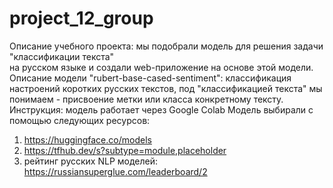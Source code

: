# project_12_group
Описание учебного проекта:
мы подобрали модель для решения задачи "классификации текста"  
на русском языке и создали web-приложение на основе этой модели.
Описание модели "rubert-base-cased-sentiment":
классификация настроений коротких русских текстов,
под "классификацией текста" мы понимаем - присвоение метки или класса конкретному тексту.
Инструкция:
модель работает через Google Colab
Модель выбирали с помощью следующих ресурсов:
1) https://huggingface.co/models  
2) https://tfhub.dev/s?subtype=module,placeholder  
3) рейтинг русских NLP моделей: https://russiansuperglue.com/leaderboard/2  
